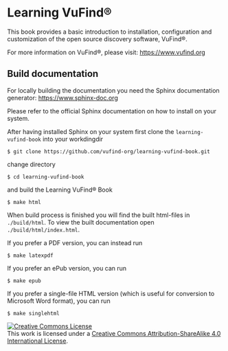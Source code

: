 # Learning VuFind®

This book provides a basic introduction to installation, configuration and customization of the open source discovery software, VuFind®.

For more information on VuFind®, please visit: https://www.vufind.org

## Build documentation

For locally building the documentation you need the Sphinx documentation generator: https://www.sphinx-doc.org

Please refer to the official Sphinx documentation on how to install on your system.

After having installed Sphinx on your system first clone the `learning-vufind-book` into your workdingdir

    $ git clone https://github.com/vufind-org/learning-vufind-book.git 

change directory

    $ cd learning-vufind-book

and build the Learning VuFind® Book

    $ make html

When build process is finished you will find the built html-files in `./build/html`. To view the built documentation open `./build/html/index.html`.

If you prefer a PDF version, you can instead run

    $ make latexpdf

If you prefer an ePub version, you can run

    $ make epub

If you prefer a single-file HTML version (which is useful for conversion to Microsoft Word format), you can run

    $ make singlehtml

<a rel="license" href="http://creativecommons.org/licenses/by-sa/4.0/"><img alt="Creative Commons License" style="border-width:0" src="https://i.creativecommons.org/l/by-sa/4.0/88x31.png" /></a><br />This work is licensed under a <a rel="license" href="http://creativecommons.org/licenses/by-sa/4.0/">Creative Commons Attribution-ShareAlike 4.0 International License</a>.
